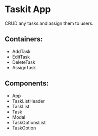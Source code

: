 # Taskit App

CRUD any tasks and assign them to users.

## Containers:

- AddTask
- EditTask
- DeleteTask
- AssignTask

## Components:

- App
- TaskListHeader
- TaskList
- Task
- Modal
- TaskOptionsList
- TaskOption
